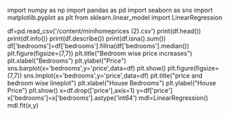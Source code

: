 import numpy as np
import pandas as pd
import seaborn as sns
import matplotlib.pyplot as plt
from sklearn.linear_model import LinearRegression

df=pd.read_csv('/content/minihomeprices (2).csv')
print(df.head())
print(df.info())
print(df.describe())
print(df.isna().sum())
df['bedrooms']=df['bedrooms'].fillna(df['bedrooms'].median())
plt.figure(figsize=(7,7))
plt.title("Bedroom wise price increases")
plt.xlabel("Bedrooms")
plt.ylabel("Price")
sns.barplot(x='bedrooms',y='price',data=df)
plt.show()
plt.figure(figsize=(7,7))
sns.lmplot(x='bedrooms',y='price',data=df)
plt.title("price and bedroom wise lineplot")
plt.xlabel("House Bedrooms")
plt.ylabel("House Price")
plt.show()
x=df.drop(['price'],axis=1)
y=df['price']
x['bedrooms']=x['bedrooms'].astype('int64')
mdl=LinearRegression()
mdl.fit(x,y)

